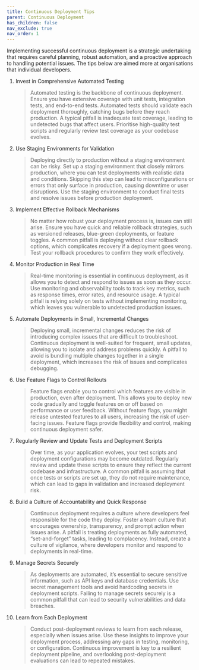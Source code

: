 ```yaml
---
title: Continuous Deployment Tips
parent: Continuous Deployment
has_children: false
nav_exclude: true
nav_order: 1
---
```


Implementing successful continuous deployment is a strategic undertaking that requires careful planning, 
robust automation, and a proactive approach to handling potential issues. The tips below are aimed more at 
organisations that individual developers.

1. Invest in Comprehensive Automated Testing

    > Automated testing is the backbone of continuous deployment. Ensure you have extensive coverage with 
    > unit tests, integration tests, and end-to-end tests. Automated tests should validate each deployment 
    > thoroughly, catching bugs before they reach production. A typical pitfall is inadequate test coverage, 
    > leading to undetected bugs that affect users. Prioritise high-quality test scripts and regularly review 
    > test coverage as your codebase evolves.

2. Use Staging Environments for Validation

    > Deploying directly to production without a staging environment can be risky. Set up a staging 
    > environment that closely mirrors production, where you can test deployments with realistic data 
    > and conditions. Skipping this step can lead to misconfigurations or errors that only surface in 
    > production, causing downtime or user disruptions. Use the staging environment to conduct final tests 
    > and resolve issues before production deployment.

3. Implement Effective Rollback Mechanisms

    > No matter how robust your deployment process is, issues can still arise. Ensure you have quick and 
    > reliable rollback strategies, such as versioned releases, blue-green deployments, or feature toggles. 
    > A common pitfall is deploying without clear rollback options, which complicates recovery if a 
    > deployment goes wrong. Test your rollback procedures to confirm they work effectively.

4. Monitor Production in Real Time

    > Real-time monitoring is essential in continuous deployment, as it allows you to detect and respond 
    > to issues as soon as they occur. Use monitoring and observability tools to track key metrics, such 
    > as response times, error rates, and resource usage. A typical pitfall is relying solely on tests 
    > without implementing monitoring, which leaves you vulnerable to undetected production issues.

5. Automate Deployments in Small, Incremental Changes

    > Deploying small, incremental changes reduces the risk of introducing complex issues that are 
    > difficult to troubleshoot. Continuous deployment is well-suited for frequent, small updates, 
    > allowing you to isolate and address problems quickly. A pitfall to avoid is bundling multiple 
    > changes together in a single deployment, which increases the risk of issues and complicates 
    > debugging.

6. Use Feature Flags to Control Rollouts

    > Feature flags enable you to control which features are visible in production, even after deployment. 
    > This allows you to deploy new code gradually and toggle features on or off based on performance or 
    > user feedback. Without feature flags, you might release untested features to all users, increasing 
    > the risk of user-facing issues. Feature flags provide flexibility and control, making continuous 
    > deployment safer.

7. Regularly Review and Update Tests and Deployment Scripts

    > Over time, as your application evolves, your test scripts and deployment configurations may become 
    > outdated. Regularly review and update these scripts to ensure they reflect the current codebase and 
    > infrastructure. A common pitfall is assuming that once tests or scripts are set up, they do not 
    > require maintenance, which can lead to gaps in validation and increased deployment risk.

8. Build a Culture of Accountability and Quick Response

    > Continuous deployment requires a culture where developers feel responsible for the code they deploy. 
    > Foster a team culture that encourages ownership, transparency, and prompt action when issues arise. 
    > A pitfall is treating deployments as fully automated, “set-and-forget” tasks, leading to complacency. 
    > Instead, create a culture of vigilance, where developers monitor and respond to deployments in real-time.

9. Manage Secrets Securely

    > As deployments are automated, it’s essential to secure sensitive information, such as API keys and 
    > database credentials. Use secret management tools and avoid hardcoding secrets in deployment scripts. 
    > Failing to manage secrets securely is a common pitfall that can lead to security vulnerabilities and 
    > data breaches.

10. Learn from Each Deployment

    > Conduct post-deployment reviews to learn from each release, especially when issues arise. Use these 
    > insights to improve your deployment process, addressing any gaps in testing, monitoring, or 
    > configuration. Continuous improvement is key to a resilient deployment pipeline, and overlooking 
    > post-deployment evaluations can lead to repeated mistakes.
